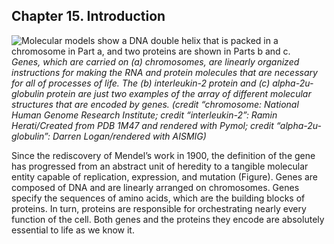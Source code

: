 ##  Chapter 15. Introduction 

![Molecular models show a DNA double helix that is packed in a chromosome in Part a, and two proteins are shown in Parts b and c.][1] _Genes, which are carried on (a) chromosomes, are linearly organized instructions for making the RNA and protein molecules that are necessary for all of processes of life. The (b) interleukin-2 protein and (c) alpha-2u-globulin protein are just two examples of the array of different molecular structures that are encoded by genes. (credit “chromosome: National Human Genome Research Institute; credit “interleukin-2”: Ramin Herati/Created from PDB 1M47 and rendered with Pymol; credit “alpha-2u-globulin”: Darren Logan/rendered with AISMIG)_

Since the rediscovery of Mendel’s work in 1900, the definition of the gene has progressed from an abstract unit of heredity to a tangible molecular entity capable of replication, expression, and mutation (Figure). Genes are composed of DNA and are linearly arranged on chromosomes. Genes specify the sequences of amino acids, which are the building blocks of proteins. In turn, proteins are responsible for orchestrating nearly every function of the cell. Both genes and the proteins they encode are absolutely essential to life as we know it.

   [1]: https://cnx.org/resources/5eb113a0b52a21bb1c90139eb883e6b9f1449534/Figure_15_00_01.jpg

